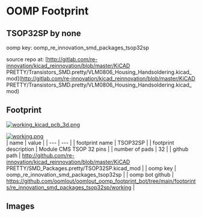 # OOMP Footprint  
## TSOP32SP  by none  
  
oomp key: oomp_re_innovation_smd_packages_tsop32sp  
  
source repo at: [http://gitlab.com/re-innovation/kicad_reinnovation/blob/master/KiCAD PRETTY/Transistors_SMD.pretty/VLM0806_Housing_Handsoldering.kicad_mod](http://gitlab.com/re-innovation/kicad_reinnovation/blob/master/KiCAD PRETTY/Transistors_SMD.pretty/VLM0806_Housing_Handsoldering.kicad_mod)  
## Footprint  
  
[![working_kicad_pcb_3d.png](working_kicad_pcb_3d_600.png)](working_kicad_pcb_3d.png)  
  
[![working.png](working_600.png)](working.png)  
| name | value | 
| --- | --- | 
| footprint name | TSOP32SP | 
| footprint description | Module CMS TSOP 32 pins | 
| number of pads | 32 | 
| github path | http://github.com/re-innovation/kicad_reinnovation/blob/master/KiCAD PRETTY/SMD_Packages.pretty/TSOP32SP.kicad_mod | 
| oomp key | oomp_re_innovation_smd_packages_tsop32sp | 
| oomp bot github | https://github.com/oomlout/oomlout_oomp_footprint_bot/tree/main/footprints/re_innovation_smd_packages_tsop32sp/working | 
## Images  
